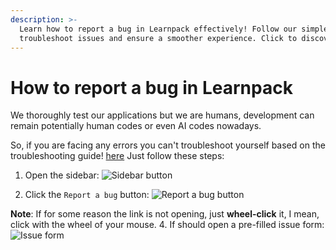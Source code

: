 ```yaml
---
description: >-
  Learn how to report a bug in Learnpack effectively! Follow our simple steps to
  troubleshoot issues and ensure a smoother experience. Click to discover more!
---
```

# How to report a bug in Learnpack

<!-- reparafrasear porque no se entiende -->
We thoroughly test our applications but we are humans, development can remain potentially human codes or even AI codes nowadays.

So, if you are facing any errors you can't troubleshoot yourself based on the troubleshooting guide! [here](#)
Just follow these steps:

1. Open the sidebar:
![Sidebar button](https://github.com/breatheco-de/content/assets/107764250/fa206272-36ad-40b1-b4a8-6a10581c2b64)

3. Click the `Report a bug` button:
![Report a bug button](https://github.com/breatheco-de/content/assets/107764250/626acfdf-624c-40d8-a1c7-0d7f8d9ddae5)

**Note**: If for some reason the link is not opening, just **wheel-click** it, I mean, click with the wheel of your mouse.
4. If should open a pre-filled issue form:
![Issue form](https://github.com/breatheco-de/content/assets/107764250/8b4fae05-ad04-400d-9953-94f05d19432b)

